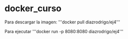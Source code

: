 # docker_curso
Para descargar la imagen:
'''docker pull diazrodrigo/ej4'''

Para ejecutar
'''docker run -p 8080:8080  diazrodrigo/ej4'''
